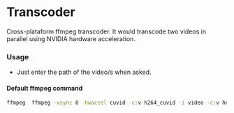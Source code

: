 # Transcoder
Cross-plataform ffmpeg transcoder. It would transcode two videos in parallel using NVIDIA hardware acceleration.


### Usage

- Just enter the path of the video/s when asked.

#### Default ffmpeg command
```cmd
ffmpeg  ffmpeg -vsync 0 -hwaccel cuvid -c:v h264_cuvid -i video -c:v hevc_nvenc -x265-params crf=20 -spatial_aq 1 -rc-lookahead 20 -preset slow -c:a aac -b:a 224k -map 0 video-trans.mkv
```
